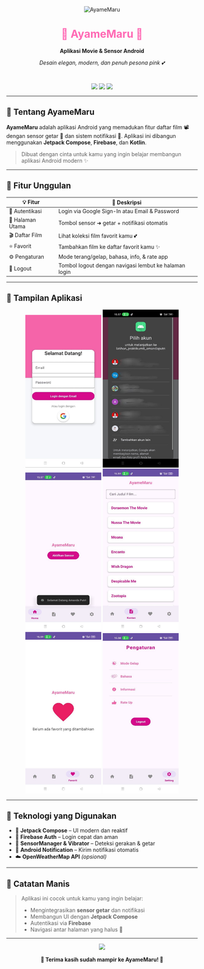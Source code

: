 <div align="center">

<img src="https://emojicombos.com/images/pink-anime-cloud.gif" width="120" alt="AyameMaru"/>

<h1 style="color:#FF69B4;">🌸 AyameMaru 🌸 </h1>

<p><strong>Aplikasi Movie & Sensor Android</strong></p>
<p><em>Desain elegan, modern, dan penuh pesona pink 💕</em></p>

</div>

<br/>

<p align="center">
  <img src="https://img.shields.io/badge/Jetpack%20Compose-%23FFB6C1?style=for-the-badge&logo=android&logoColor=white" />
  <img src="https://img.shields.io/badge/Firebase-Auth-%23FF69B4?style=for-the-badge&logo=firebase&logoColor=white" />
  <img src="https://img.shields.io/badge/Language-Kotlin-%23FF1493?style=for-the-badge&logo=kotlin&logoColor=white" />
</p>

---

## 🌷 Tentang AyameMaru

**AyameMaru** adalah aplikasi Android yang memadukan fitur daftar film 📽️ dengan sensor getar 📳 dan sistem notifikasi 🔔. Aplikasi ini dibangun menggunakan **Jetpack Compose**, **Firebase**, dan **Kotlin**.

> Dibuat dengan cinta untuk kamu yang ingin belajar membangun aplikasi Android modern ✨

---

## 💖 Fitur Unggulan

| 💡 Fitur           | 💬 Deskripsi                                                                 |
|-------------------|------------------------------------------------------------------------------|
| 🔐 Autentikasi     | Login via Google Sign-In atau Email & Password                              |
| 🏡 Halaman Utama   | Tombol sensor ➜ getar + notifikasi otomatis                                 |
| 🎬 Daftar Film     | Lihat koleksi film favorit kamu 💕                                           |
| ⭐ Favorit         | Tambahkan film ke daftar favorit kamu ✨                                     |
| ⚙️ Pengaturan      | Mode terang/gelap, bahasa, info, & rate app                                 |
| 🚪 Logout          | Tombol logout dengan navigasi lembut ke halaman login                       |

---

## 📸 Tampilan Aplikasi

<p align="center">
  <img src="login.jpg" width="200" alt="Login" />
  <img src="akungoogle.jpg" width="200" alt="Akun Google" />
  <img src="home.jpg" width="200" alt="Home" />
  <img src="konten.jpg" width="200" alt="Konten Film" />
  <img src="favorite.jpg" width="200" alt="Favorit" />
  <img src="pengaturan.jpg" width="200" alt="Pengaturan" />
</p>

---

## 🧰 Teknologi yang Digunakan

- 🎨 **Jetpack Compose** – UI modern dan reaktif
- 🔐 **Firebase Auth** – Login cepat dan aman
- 📳 **SensorManager & Vibrator** – Deteksi gerakan & getar
- 🔔 **Android Notification** – Kirim notifikasi otomatis
- ☁️ **OpenWeatherMap API** *(opsional)*

---

## 💌 Catatan Manis

> Aplikasi ini cocok untuk kamu yang ingin belajar:
> - Mengintegrasikan **sensor getar** dan notifikasi
> - Membangun UI dengan **Jetpack Compose**
> - Autentikasi via **Firebase**
> - Navigasi antar halaman yang halus 💫

---

<div align="center">
  <img src="https://media.tenor.com/4D3VUTgh4eMAAAAi/pink-anime.gif" width="180" />
  <p><strong>🌸 Terima kasih sudah mampir ke AyameMaru! 🌸</strong></p>
</div>
